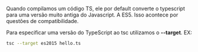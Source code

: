 Quando compilamos um código TS, ele por default converte o typescript para uma versão muito antiga do Javascript. A ES5. Isso acontece por questões de compatibilidade.

Para especificar uma versão do TypeScript ao tsc utilizamos o **--target**. EX:

``` bash
tsc --target es2015 hello.ts
```

